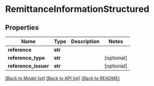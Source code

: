# RemittanceInformationStructured

## Properties
Name | Type | Description | Notes
------------ | ------------- | ------------- | -------------
**reference** | **str** |  | 
**reference_type** | **str** |  | [optional] 
**reference_issuer** | **str** |  | [optional] 

[[Back to Model list]](../README.md#documentation-for-models) [[Back to API list]](../README.md#documentation-for-api-endpoints) [[Back to README]](../README.md)

